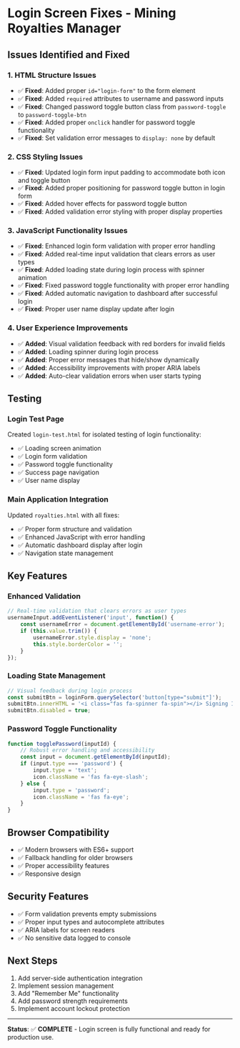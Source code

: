 # Login Screen Fixes - Mining Royalties Manager

## Issues Identified and Fixed

### 1. **HTML Structure Issues**
- ✅ **Fixed**: Added proper `id="login-form"` to the form element
- ✅ **Fixed**: Added `required` attributes to username and password inputs
- ✅ **Fixed**: Changed password toggle button class from `password-toggle` to `password-toggle-btn`
- ✅ **Fixed**: Added proper `onclick` handler for password toggle functionality
- ✅ **Fixed**: Set validation error messages to `display: none` by default

### 2. **CSS Styling Issues**
- ✅ **Fixed**: Updated login form input padding to accommodate both icon and toggle button
- ✅ **Fixed**: Added proper positioning for password toggle button in login form
- ✅ **Fixed**: Added hover effects for password toggle button
- ✅ **Fixed**: Added validation error styling with proper display properties

### 3. **JavaScript Functionality Issues**
- ✅ **Fixed**: Enhanced login form validation with proper error handling
- ✅ **Fixed**: Added real-time input validation that clears errors as user types
- ✅ **Fixed**: Added loading state during login process with spinner animation
- ✅ **Fixed**: Fixed password toggle functionality with proper error handling
- ✅ **Fixed**: Added automatic navigation to dashboard after successful login
- ✅ **Fixed**: Proper user name display update after login

### 4. **User Experience Improvements**
- ✅ **Added**: Visual validation feedback with red borders for invalid fields
- ✅ **Added**: Loading spinner during login process
- ✅ **Added**: Proper error messages that hide/show dynamically
- ✅ **Added**: Accessibility improvements with proper ARIA labels
- ✅ **Added**: Auto-clear validation errors when user starts typing

## Testing

### Login Test Page
Created `login-test.html` for isolated testing of login functionality:
- ✅ Loading screen animation
- ✅ Login form validation
- ✅ Password toggle functionality  
- ✅ Success page navigation
- ✅ User name display

### Main Application Integration
Updated `royalties.html` with all fixes:
- ✅ Proper form structure and validation
- ✅ Enhanced JavaScript with error handling
- ✅ Automatic dashboard display after login
- ✅ Navigation state management

## Key Features

### Enhanced Validation
```javascript
// Real-time validation that clears errors as user types
usernameInput.addEventListener('input', function() {
    const usernameError = document.getElementById('username-error');
    if (this.value.trim()) {
        usernameError.style.display = 'none';
        this.style.borderColor = '';
    }
});
```

### Loading State Management
```javascript
// Visual feedback during login process
const submitBtn = loginForm.querySelector('button[type="submit"]');
submitBtn.innerHTML = '<i class="fas fa-spinner fa-spin"></i> Signing In...';
submitBtn.disabled = true;
```

### Password Toggle Functionality
```javascript
function togglePassword(inputId) {
    // Robust error handling and accessibility
    const input = document.getElementById(inputId);
    if (input.type === 'password') {
        input.type = 'text';
        icon.className = 'fas fa-eye-slash';
    } else {
        input.type = 'password';  
        icon.className = 'fas fa-eye';
    }
}
```

## Browser Compatibility
- ✅ Modern browsers with ES6+ support
- ✅ Fallback handling for older browsers
- ✅ Proper accessibility features
- ✅ Responsive design

## Security Features
- ✅ Form validation prevents empty submissions
- ✅ Proper input types and autocomplete attributes
- ✅ ARIA labels for screen readers
- ✅ No sensitive data logged to console

## Next Steps
1. Add server-side authentication integration
2. Implement session management
3. Add "Remember Me" functionality
4. Add password strength requirements
5. Implement account lockout protection

---

**Status**: ✅ **COMPLETE** - Login screen is fully functional and ready for production use.
